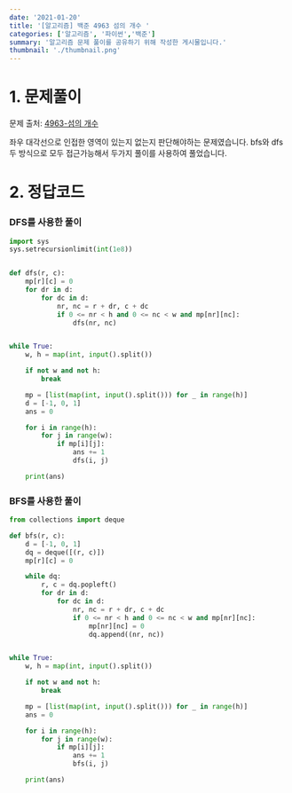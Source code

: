 ```yaml
---
date: '2021-01-20'
title: '[알고리즘] 백준 4963 섬의 개수 ' 
categories: ['알고리즘', '파이썬','백준']
summary: '알고리즘 문제 풀이를 공유하기 위해 작성한 게시물입니다.'
thumbnail: './thumbnail.png'
---
```



# 1. 문제풀이

문제 출처: [4963-섬의 개수](https://www.acmicpc.net/problem/4963)

좌우 대각선으로 인접한 영역이 있는지 없는지 판단해야하는 문제였습니다. bfs와 dfs 두 방식으로 모두 접근가능해서 두가지 풀이를 사용하여 풀었습니다.

# 2. 정답코드

### DFS를 사용한 풀이

```python
import sys
sys.setrecursionlimit(int(1e8))


def dfs(r, c):
    mp[r][c] = 0
    for dr in d:
        for dc in d:
            nr, nc = r + dr, c + dc
            if 0 <= nr < h and 0 <= nc < w and mp[nr][nc]:
                dfs(nr, nc)


while True:
    w, h = map(int, input().split())

    if not w and not h:
        break

    mp = [list(map(int, input().split())) for _ in range(h)]
    d = [-1, 0, 1]
    ans = 0

    for i in range(h):
        for j in range(w):
            if mp[i][j]:
                ans += 1
                dfs(i, j)

    print(ans)
```

### BFS를 사용한 풀이
```python
from collections import deque

def bfs(r, c):
    d = [-1, 0, 1]
    dq = deque([(r, c)])
    mp[r][c] = 0

    while dq:
        r, c = dq.popleft()
        for dr in d:
            for dc in d:
                nr, nc = r + dr, c + dc
                if 0 <= nr < h and 0 <= nc < w and mp[nr][nc]:
                    mp[nr][nc] = 0
                    dq.append((nr, nc))


while True:
    w, h = map(int, input().split())

    if not w and not h:
        break

    mp = [list(map(int, input().split())) for _ in range(h)]
    ans = 0

    for i in range(h):
        for j in range(w):
            if mp[i][j]:
                ans += 1
                bfs(i, j)

    print(ans)
```
